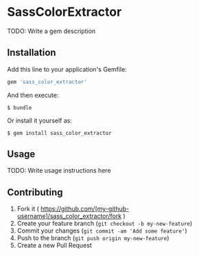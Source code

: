 # SassColorExtractor

TODO: Write a gem description

## Installation

Add this line to your application's Gemfile:

```ruby
gem 'sass_color_extractor'
```

And then execute:

    $ bundle

Or install it yourself as:

    $ gem install sass_color_extractor

## Usage

TODO: Write usage instructions here

## Contributing

1. Fork it ( https://github.com/[my-github-username]/sass_color_extractor/fork )
2. Create your feature branch (`git checkout -b my-new-feature`)
3. Commit your changes (`git commit -am 'Add some feature'`)
4. Push to the branch (`git push origin my-new-feature`)
5. Create a new Pull Request
